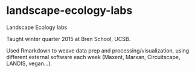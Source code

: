 # landscape-ecology-labs
Landscape Ecology labs

Taught winter quarter 2015 at Bren School, UCSB.

Used Rmarkdown to weave data prep and processing/visualization, using different external software each week (Maxent, Marxan, Circuitscape, LANDIS, vegan...).
